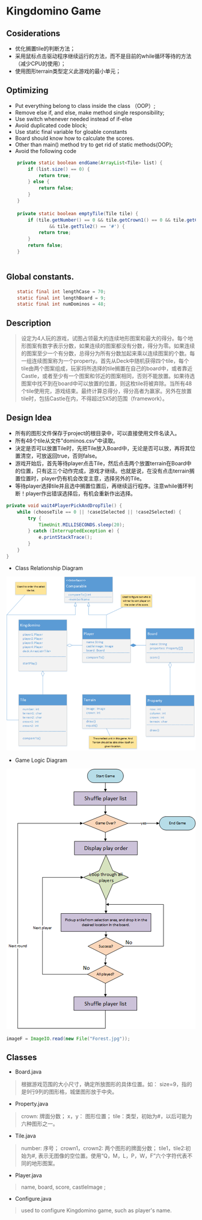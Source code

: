 # Kingdomino Game

## Cosiderations
* 优化搁置tile的判断方法；
* 采用鼠标点击驱动程序继续运行的方法，而不是目前的while循环等待的方法（减少CPU的使用）；
* 使用图形terrain类型定义此游戏的最小单元；

## Optimizing
* Put everything belong to class inside the class （OOP）;
* Remove else if, and else, make method single responsibility;
* Use switch whenever needed instead of if-else
* Avoid duplicated code block;
* Use static final variable for gloable constants
* Board should know how to calculate the scores.
* Other than main() method try to get rid of static methods(OOP);
* Avoid the following code

```java
	private static boolean endGame(ArrayList<Tile> list) {
		if (list.size() == 0) {
			return true;
		} else {
			return false;
		}
	}
	
	private static boolean emptyTile(Tile tile) {
		if (tile.getNumber() == 0 && tile.getCrown1() == 0 && tile.getCrown2() == 0 && tile.getTile1() == '#'
				&& tile.getTile2() == '#') {
			return true;
		}
		return false;
	}
	
```


## Global constants.
 
```java
	static final int lengthCase = 70;
	static final int lengthBoard = 9;
	static final int numDominos = 48;
```

## Description
> 设定为4人玩的游戏，试图占领最大的连续地形图案和最大的得分。每个地形图案有数字表示分数，如果连续的图案都没有分数，得分为零。如果连续的图案至少一个有分数，总得分为所有分数加起来乘以连续图案的个数。每一组连续图案称为一个property。首先从Deck中随机获得四个tile，每个tile由两个图案组成，玩家将所选择的tile搁置在自己的board中，或者靠近Castle，或者至少有一个图案和邻近的图案相同，否则不能放置。如果待选图案中找不到在board中可以放置的位置，则这枚tile将被弃除。当所有48个tile使用完，游戏结束。最终计算总得分，得分高者为赢家。另外在放置tile时，包括Castle在内，不得超过5X5的范围（framework）。

## Design Idea
* 所有的图形文件保存于project的根目录中，可以直接使用文件名读入。
* 所有48个tile从文件"dominos.csv"中读取。
* 決定是否可以放置Tile时，先把Tile放入Board中，无论是否可以放，再将其位置清空，可放返回true，否则false。
* 游戏开始后，首先等待player点击Tile，然后点击两个放置terrain在Board中的位置，只有这三个动作完成，游戏才继续。也就是说，在没有点击terrain搁置位置时，player仍有机会改变主意，选择另外的Tile。
* 等待player选择tile并且选中搁置位置后，再继续运行程序。注意while循环判断！player作出错误选择后，有机会重新作出选择。

```java
private void wait4PlayerPickAndDropTile() {
	while (chooseTile == 0 || !case1Selected || !case2Selected) {
		try {
			TimeUnit.MILLISECONDS.sleep(20);
		} catch (InterruptedException e) {
			e.printStackTrace();
		}
	}
}

```

* Class Relationship Diagram

![Class Design Diagram](classDesign.png)

* Game Logic Diagram

![Game Logic](logic.png)

```java
imageF = ImageIO.read(new File("Forest.jpg"));
```

## Classes
* Board.java

> 根据游戏范围的大小尺寸，确定所放图形的具体位置。如： size=9，指的是9行9列的图形格，城堡图形放于中央。

* Property.java

> crown: 牌面分数； x，y： 图形位置； tile：类型，初始为#，以后可能为六种图形之一。

* Tile.java

> number: 序号； crown1，crown2: 两个图形的牌面分数； 
tile1，tile2:初始为#, 表示无图像的空位置。使用“Q，M，L，P，W，F”六个字符代表不同的地形图案。

* Player.java

> name, board, score, castleImage ; 

* Configure.java

> used to configure Kingdomino game, such as player's name.
